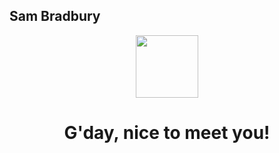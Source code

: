 <h2>Sam Bradbury</h2>
<p align="center"><img src="https://media.giphy.com/media/WFZvB7VIXBgiz3oDXE/giphy.gif" width="100"/></p>
<h1 align="center">G'day, nice to meet you!</h1>
